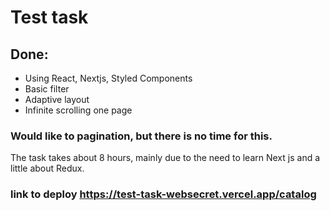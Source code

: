 
# Test task 
## Done:
- Using React, Nextjs, Styled Components
- Basic filter
- Adaptive layout
- Infinite scrolling one page

### Would like to pagination, but there is no time for this.

The task takes about 8 hours, mainly due to the need to learn Next js and a little about Redux.

### link to deploy __https://test-task-websecret.vercel.app/catalog__
